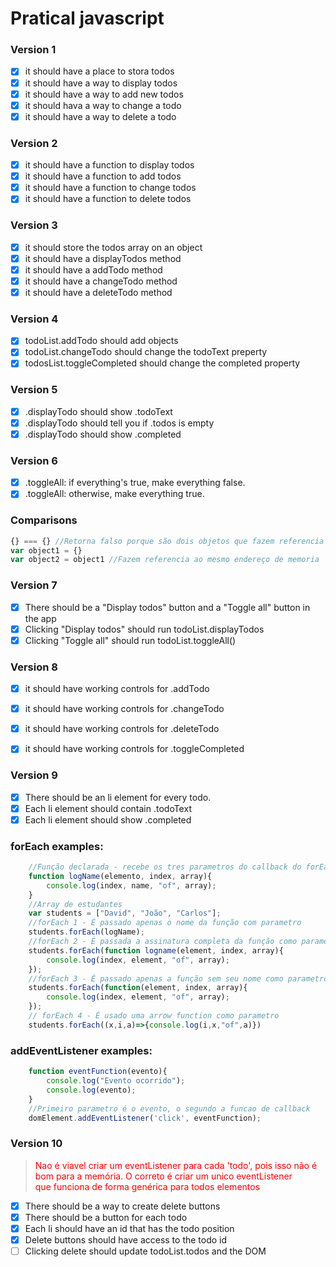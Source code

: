 # Pratical javascript

### Version 1

- [x] it should have a place to stora todos
- [x] it should have a way to display todos
- [x] it should have a way to add new todos
- [x] it should hava a way to change a todo
- [x] it should have a way to delete a todo

### Version 2

- [x] it should have a function to display todos
- [x] it should have a function to add todos
- [x] it should have a function to change todos
- [x] it should have a function to delete todos

### Version 3

- [x] it should store the todos array on an object
- [x] it should have a displayTodos method
- [x] it should have a addTodo method
- [x] it should have a changeTodo method
- [x] it should have a deleteTodo method

### Version 4

- [x] todoList.addTodo should add objects
- [x] todoList.changeTodo should change the todoText preperty
- [x] todosList.toggleCompleted should change the completed property

### Version 5

- [x] .displayTodo should show .todoText
- [x] .displayTodo should tell you if .todos is empty
- [x] .displayTodo should show .completed

### Version 6

- [x] .toggleAll: if everything's true, make everything false.
- [x] .toggleAll: otherwise, make everything true.

### Comparisons

```javascript
{} === {} //Retorna falso porque são dois objetos que fazem referencia a endereços de memoria diferentes.
var object1 = {}
var object2 = object1 //Fazem referencia ao mesmo endereço de memoria
```

### Version 7

- [x] There should be a "Display todos" button and a "Toggle all" button in the app
- [x] Clicking "Display todos" should run todoList.displayTodos
- [x] Clicking "Toggle all" should run todoList.toggleAll()

### Version 8

- [x] it should have working controls for .addTodo
- [x] it should have working controls for .changeTodo
- [x] it should have working controls for .deleteTodo
- [x] it should have working controls for .toggleCompleted


### Version 9

- [x] There should be an li element for every todo.
- [x] Each li element should contain .todoText
- [x] Each li element should show .completed

### forEach examples:

```javascript
    //Função declarada - recebe os tres parametros do callback do forEach
    function logName(elemento, index, array){
        console.log(index, name, "of", array);
    }
    //Array de estudantes
    var students = ["David", "João", "Carlos"];
    //forEach 1 - É passado apenas o nome da função com parametro
    students.forEach(logName);
    //forEach 2 - É passada a assinatura completa da função como parametro
    students.forEach(function logname(element, index, array){
        console.log(index, element, "of", array);
    });
    //forEach 3 - É passado apenas a função sem seu nome como parametro
    students.forEach(function(element, index, array){
        console.log(index, element, "of", array);
    });
    // forEach 4 - É usado uma arrow function como parametro
    students.forEach((x,i,a)=>{console.log(i,x,"of",a)})
```

### addEventListener examples:

```javascript
    function eventFunction(evento){
        console.log("Evento ocorrido");
        console.log(evento);
    }
    //Primeiro parametro é o evento, o segundo a funcao de callback
    domElement.addEventListener('click', eventFunction);
```

### Version 10

 <blockquote> <p style="color: red;">Nao é viavel criar um eventListener para cada 'todo', pois isso não é bom para a memória. O correto é criar um unico eventListener </br>que funciona de forma genérica para todos elementos</p>  </blockquote>

- [x] There should be a way to create delete buttons
- [x] There should be a button for each todo
- [x] Each li should have an id that has the todo position
- [x] Delete buttons should have access to the todo id
- [ ] Clicking delete should update todoList.todos and the DOM  